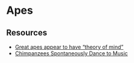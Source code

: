 
# Apes

## Resources

- [Great apes appear to have “theory of mind”](https://hn.premii.com/#/article/21122624)
- [Chimpanzees Spontaneously Dance to Music](https://hn.premii.com/#/article/21883102)
